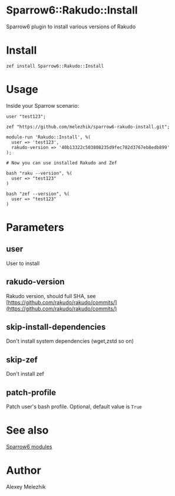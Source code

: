 # Sparrow6::Rakudo::Install

Sparrow6 plugin to install various versions of Rakudo

# Install

`zef install Sparrow6::Rakudo::Install`

# Usage

Inside your Sparrow scenario:

```
user "test123";

zef "https://github.com/melezhik/sparrow6-rakudo-install.git";

module-run 'Rakudo::Install', %(
  user => 'test123',
  rakudo-version => '40b13322c503808235d9fec782d3767eb8edb899'
);

# Now you can use installed Rakudo and Zef

bash "raku --version", %(
  user => "test123"
)

bash "zef --version", %(
  user => "test123"
)

```

# Parameters 

## user

User to install

## rakudo-version 

Rakudo version, should full SHA, see [https://github.com/rakudo/rakudo/commits/](https://github.com/rakudo/rakudo/commits/)

## skip-install-dependencies

Don't install system dependencies (wget,zstd so on)

## skip-zef

Don't install zef

## patch-profile

Patch user's bash profile. Optional, default value is `True`

# See also

[Sparrow6 modules](https://github.com/melezhik/Sparrow6/blob/master/documentation/modules.md)


# Author

Alexey Melezhik


